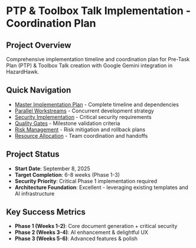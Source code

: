 # PTP & Toolbox Talk Implementation - Coordination Plan

## Project Overview
Comprehensive implementation timeline and coordination plan for Pre-Task Plan (PTP) & Toolbox Talk creation with Google Gemini integration in HazardHawk.

## Quick Navigation
- [Master Implementation Plan](./PROJECT_COORDINATION_MASTER_PLAN.md) - Complete timeline and dependencies
- [Parallel Workstreams](./PARALLEL_WORKSTREAMS_SPECIFICATION.md) - Concurrent development strategy  
- [Security Implementation](./SECURITY_FIRST_IMPLEMENTATION_STRATEGY.md) - Critical security requirements
- [Quality Gates](./QUALITY_GATES_AND_CHECKPOINTS.md) - Milestone validation criteria
- [Risk Management](./ROLLBACK_RISK_MITIGATION_PROCEDURES.md) - Risk mitigation and rollback plans
- [Resource Allocation](./RESOURCE_ALLOCATION_STRATEGY.md) - Team coordination and handoffs

## Project Status
- **Start Date**: September 8, 2025
- **Target Completion**: 6-8 weeks (Phase 1-3)
- **Security Priority**: Critical Phase 1 implementation required
- **Architecture Foundation**: Excellent - leveraging existing templates and AI infrastructure

## Key Success Metrics
- **Phase 1 (Weeks 1-2)**: Core document generation + critical security
- **Phase 2 (Weeks 3-4)**: AI enhancement & delightful UX
- **Phase 3 (Weeks 5-6)**: Advanced features & polish
